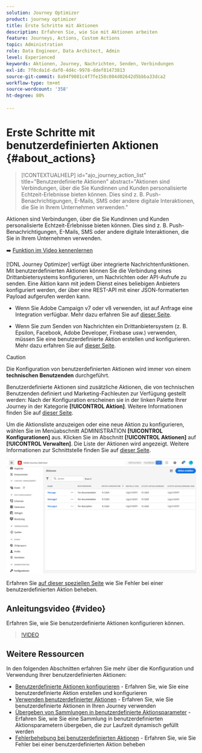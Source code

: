 ```yaml
---
solution: Journey Optimizer
product: journey optimizer
title: Erste Schritte mit Aktionen
description: Erfahren Sie, wie Sie mit Aktionen arbeiten
feature: Journeys, Actions, Custom Actions
topic: Administration
role: Data Engineer, Data Architect, Admin
level: Experienced
keywords: Aktionen, Journey, Nachrichten, Senden, Verbindungen
exl-id: 7f0cda1d-daf0-4d4c-9978-ddef81473813
source-git-commit: 8a94f9081c4f7fe158c084d02642d5bbba33dca2
workflow-type: tm+mt
source-wordcount: '358'
ht-degree: 80%

---
```


# Erste Schritte mit benutzerdefinierten Aktionen {#about_actions}

>[!CONTEXTUALHELP]
>id="ajo_journey_action_list"
>title="Benutzerdefinierte Aktionen"
>abstract="Aktionen sind Verbindungen, über die Sie Kundinnen und Kunden personalisierte Echtzeit-Erlebnisse bieten können. Dies sind z. B. Push-Benachrichtigungen, E-Mails, SMS oder andere digitale Interaktionen, die Sie in Ihrem Unternehmen verwenden."

Aktionen sind Verbindungen, über die Sie Kundinnen und Kunden personalisierte Echtzeit-Erlebnisse bieten können. Dies sind z. B. Push-Benachrichtigungen, E-Mails, SMS oder andere digitale Interaktionen, die Sie in Ihrem Unternehmen verwenden.

➡️ [Funktion im Video kennenlernen](#video)

[!DNL Journey Optimizer] verfügt über integrierte Nachrichtenfunktionen. Mit benutzerdefinierten Aktionen können Sie die Verbindung eines Drittanbietersystems konfigurieren, um Nachrichten oder API-Aufrufe zu senden. Eine Aktion kann mit jedem Dienst eines beliebigen Anbieters konfiguriert werden, der über eine REST-API mit einer JSON-formatierten Payload aufgerufen werden kann.

* Wenn Sie Adobe Campaign v7 oder v8 verwenden, ist auf Anfrage eine Integration verfügbar. Mehr dazu erfahren Sie auf [dieser Seite](../action/acc-action.md).

* Wenn Sie zum Senden von Nachrichten ein Drittanbietersystem (z. B. Epsilon, Facebook, Adobe Developer, Firebase usw.) verwenden, müssen Sie eine benutzerdefinierte Aktion erstellen und konfigurieren. Mehr dazu erfahren Sie auf [dieser Seite](../action/about-custom-action-configuration.md).

>[!CAUTION]
>
>Die Konfiguration von benutzerdefinierten Aktionen wird immer von einem **technischen Benutzenden** durchgeführt.

Benutzerdefinierte Aktionen sind zusätzliche Aktionen, die von technischen Benutzenden definiert und Marketing-Fachleuten zur Verfügung gestellt werden: Nach der Konfiguration erscheinen sie in der linken Palette Ihrer Journey in der Kategorie **[!UICONTROL Aktion]**. Weitere Informationen finden Sie auf [dieser Seite](../building-journeys/about-journey-activities.md#action-activities).

Um die Aktionsliste anzuzeigen oder eine neue Aktion zu konfigurieren, wählen Sie im Menüabschnitt ADMINISTRATION **[!UICONTROL Konfigurationen]** aus. Klicken Sie im Abschnitt **[!UICONTROL Aktionen]** auf **[!UICONTROL Verwalten]**. Die Liste der Aktionen wird angezeigt. Weitere Informationen zur Schnittstelle finden Sie auf [dieser Seite](../start/user-interface.md).

![](assets/custom1.png)

Erfahren Sie [auf dieser speziellen Seite](../action/troubleshoot-custom-action.md) wie Sie Fehler bei einer benutzerdefinierten Aktion beheben.

## Anleitungsvideo {#video}

Erfahren Sie, wie Sie benutzerdefinierte Aktionen konfigurieren können.

>[!VIDEO](https://video.tv.adobe.com/v/3428396?quality=12)

## Weitere Ressourcen

In den folgenden Abschnitten erfahren Sie mehr über die Konfiguration und Verwendung Ihrer benutzerdefinierten Aktionen:

* [Benutzerdefinierte Aktionen konfigurieren](../action/about-custom-action-configuration.md) - Erfahren Sie, wie Sie eine benutzerdefinierte Aktion erstellen und konfigurieren
* [Verwenden benutzerdefinierter Aktionen](../building-journeys/using-custom-actions.md) - Erfahren Sie, wie Sie benutzerdefinierte Aktionen in Ihren Journey verwenden
* [Übergeben von Sammlungen in benutzerdefinierte Aktionsparameter](../building-journeys/collections.md) - Erfahren Sie, wie Sie eine Sammlung in benutzerdefinierten Aktionsparametern übergeben, die zur Laufzeit dynamisch gefüllt werden
* [Fehlerbehebung bei benutzerdefinierten Aktionen](../action/troubleshoot-custom-action.md) - Erfahren Sie, wie Sie Fehler bei einer benutzerdefinierten Aktion beheben

